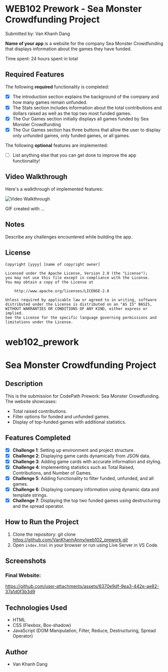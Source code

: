 # WEB102 Prework - Sea Monster Crowdfunding Project

Submitted by: Van Khanh Dang

**Name of your app** is a website for the company Sea Monster Crowdfunding that displays information about the games they have funded.

Time spent: 24 hours spent in total

## Required Features

The following **required** functionality is completed:

* [x] The introduction section explains the background of the company and how many games remain unfunded.
* [x] The Stats section includes information about the total contributions and dollars raised as well as the top two most funded games.
* [x] The Our Games section initially displays all games funded by Sea Monster Crowdfunding
* [x] The Our Games section has three buttons that allow the user to display only unfunded games, only funded games, or all games.

The following **optional** features are implemented:

* [ ] List anything else that you can get done to improve the app functionality!

## Video Walkthrough

Here's a walkthrough of implemented features:

<img src='http://i.imgur.com/link/to/your/gif/file.gif' title='Video Walkthrough' width='' alt='Video Walkthrough' />

<!-- Replace this with whatever GIF tool you used! -->
GIF created with ...  
<!-- Recommended tools:
[Kap](https://getkap.co/) for macOS
[ScreenToGif](https://www.screentogif.com/) for Windows
[peek](https://github.com/phw/peek) for Linux. -->

## Notes

Describe any challenges encountered while building the app.

## License

    Copyright [yyyy] [name of copyright owner]

    Licensed under the Apache License, Version 2.0 (the "License");
    you may not use this file except in compliance with the License.
    You may obtain a copy of the License at

        http://www.apache.org/licenses/LICENSE-2.0

    Unless required by applicable law or agreed to in writing, software
    distributed under the License is distributed on an "AS IS" BASIS,
    WITHOUT WARRANTIES OR CONDITIONS OF ANY KIND, either express or implied.
    See the License for the specific language governing permissions and
    limitations under the License.
# web102_prework
# Sea Monster Crowdfunding Project

## Description
This is the submission for CodePath Prework: Sea Monster Crowdfunding.  
The website showcases:
- Total raised contributions.
- Filter options for funded and unfunded games.
- Display of top-funded games with additional statistics.

## Features Completed
- [x] **Challenge 1**: Setting up environment and project structure.
- [x] **Challenge 2**: Displaying game cards dynamically from JSON data.
- [x] **Challenge 3**: Adding game cards with accurate information and styling.
- [x] **Challenge 4**: Implementing statistics such as Total Raised, Contributions, and Number of Games.
- [x] **Challenge 5**: Adding functionality to filter funded, unfunded, and all games.
- [x] **Challenge 6**: Displaying company information using dynamic data and template strings.
- [x] **Challenge 7**: Displaying the top two funded games using destructuring and the spread operator.

## How to Run the Project
1. Clone the repository:
   git clone https://github.com/VanKhanhAnny/web102_prework.git
2. Open `index.html` in your browser or run using Live Server in VS Code.

## Screenshots
### Final Website:
https://github.com/user-attachments/assets/6370e9df-9ea3-442e-ae82-37a1d0f3b3d9

## Technologies Used
- HTML
- CSS (Flexbox, Box-shadow)
- JavaScript (DOM Manipulation, Filter, Reduce, Destructuring, Spread Operator)

## Author
- Van Khanh Dang
